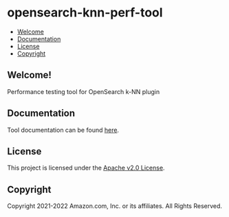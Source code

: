 # opensearch-knn-perf-tool

* [Welcome](#welcome)
* [Documentation](#documentation)
* [License](#license)
* [Copyright](#copyright)

## Welcome!
Performance testing tool for OpenSearch k-NN plugin

## Documentation
Tool documentation can be found [here](https://github.com/jmazanec15/opensearch-knn-perf-tool/wiki).

## License
This project is licensed under the [Apache v2.0 License](https://github.com/jmazanec15/opensearch-knn-perf-tool/blob/main/LICENSE).

## Copyright
Copyright 2021-2022 Amazon.com, Inc. or its affiliates. All Rights Reserved.
